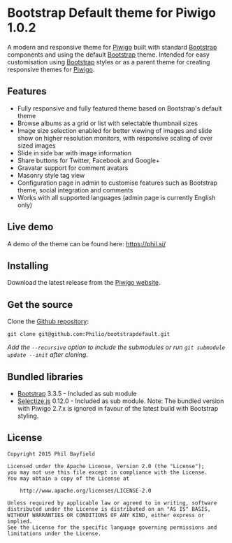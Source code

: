 Bootstrap Default theme for Piwigo 1.0.2
========================================

A modern and responsive theme for [Piwigo](http://piwigo.org/) built with standard [Bootstrap](http://getbootstrap.com/) components and using the default [Bootstrap](http://getbootstrap.com/) theme.
Intended for easy customisation using [Bootstrap](http://getbootstrap.com/) styles or as a parent theme for creating responsive themes for [Piwigo](http://piwigo.org/).

## Features

* Fully responsive and fully featured theme based on Bootstrap's default theme
* Browse albums as a grid or list with selectable thumbnail sizes
* Image size selection enabled for better viewing of images and slide show on higher resolution monitors, with
  responsive scaling of over sized images
* Slide in side bar with image information
* Share buttons for Twitter, Facebook and Google+
* Gravatar support for comment avatars
* Masonry style tag view
* Configuration page in admin to customise features such as Bootstrap theme, social integration and comments
* Works with all supported languages (admin page is currently English only)

## Live demo

A demo of the theme can be found here: https://phil.si/

## Installing

Download the latest release from the [Piwigo website](http://piwigo.org/ext/extension_view.php?eid=796).

## Get the source

Clone the [Github repository](https://github.com/Philio/bootstrapdefault):

    git clone git@github.com:Philio/bootstrapdefault.git
    
*Add the `--recursive` option to include the submodules or run `git submodule update --init` after cloning.*

## Bundled libraries

* [Bootstrap](http://getbootstrap.com/) 3.3.5 - Included as sub module
* [Selectize.js](http://brianreavis.github.io/selectize.js/) 0.12.0 - Included as sub module. Note: The bundled version
with Piwigo 2.7.x is ignored in favour of the latest build with Bootstrap styling.

## License

    Copyright 2015 Phil Bayfield

    Licensed under the Apache License, Version 2.0 (the "License");
    you may not use this file except in compliance with the License.
    You may obtain a copy of the License at

        http://www.apache.org/licenses/LICENSE-2.0

    Unless required by applicable law or agreed to in writing, software
    distributed under the License is distributed on an "AS IS" BASIS,
    WITHOUT WARRANTIES OR CONDITIONS OF ANY KIND, either express or implied.
    See the License for the specific language governing permissions and
    limitations under the License.
